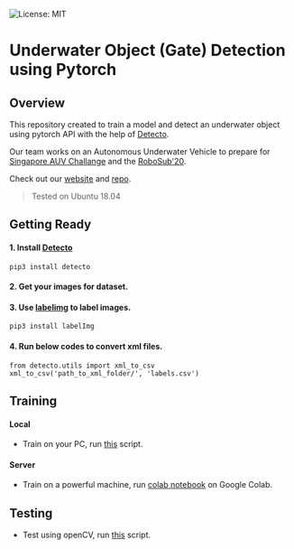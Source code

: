 ![License: MIT](https://img.shields.io/badge/License-MIT-blue.svg?style=flat-square)

# Underwater Object (Gate) Detection using Pytorch

## Overview

This repository created to train a model and detect an underwater object using pytorch API with the help of [Detecto](https://github.com/alankbi/detecto/).

Our team works on an Autonomous Underwater Vehicle to prepare for [Singapore AUV Challange](https://sauvc.org/) and the [RoboSub'20](https://robonation.org/programs/robosub/).

Check out our [website](http://auv.itu.edu.tr/) and [repo](https://gitlab.com/itu-auv).

> Tested on Ubuntu 18.04

## Getting Ready

#### 1. Install [Detecto](https://detecto.readthedocs.io/en/latest/usage/quickstart.html#installation)

```
pip3 install detecto
```

#### 2. Get your images for dataset.

#### 3. Use [labelimg](https://github.com/tzutalin/labelImg) to label images.

```
pip3 install labelImg
```

#### 4. Run below codes to convert xml files.

```
from detecto.utils import xml_to_csv
xml_to_csv('path_to_xml_folder/', 'labels.csv')
```

## Training

#### Local

- Train on your PC, run [this](training.py) script.

#### Server

- Train on a powerful machine, run [colab notebook](training.ipynb) on Google Colab.

## Testing

- Test using openCV, run [this](testing.py) script.